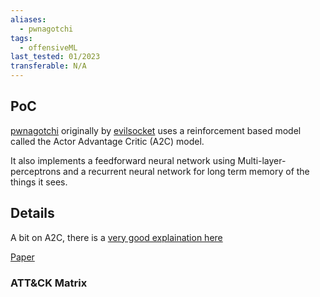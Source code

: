 ```yaml
---
aliases:
  - pwnagotchi
tags:
  - offensiveML
last_tested: 01/2023
transferable: N/A
---
```

## **PoC**
[pwnagotchi](https://github.com/evilsocket/pwnagotchi) originally by [evilsocket](https://twitter.com/evilsocket) uses a reinforcement based model called the Actor Advantage Critic (A2C) model.

It also implements a feedforward neural network using Multi-layer-perceptrons and a recurrent neural network for long term memory of the things it sees. 

## **Details**

A bit on A2C, there is a [very good explaination here](https://hackernoon.com/intuitive-rl-intro-to-advantage-actor-critic-a2c-4ff545978752) 

[Paper](https://www.evilsocket.net/2019/10/19/Weaponizing-and-Gamifying-AI-for-WiFi-Hacking-Presenting-Pwnagotchi-1-0-0/#The-AI) 
### ATT&CK Matrix
